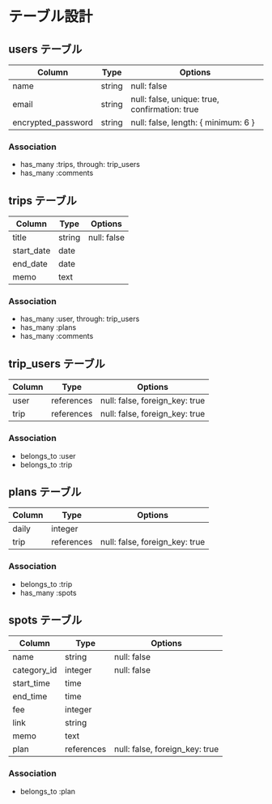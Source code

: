 # テーブル設計

## users テーブル

| Column             | Type    | Options                                       |
| ------------------ | ------- | --------------------------------------------- |
| name               | string  | null: false                                   |
| email              | string  | null: false, unique: true, confirmation: true |
| encrypted_password | string  | null: false, length: { minimum: 6 }           |

### Association

- has_many :trips, through: trip_users
- has_many :comments

## trips テーブル

| Column       | Type       | Options                        |
| ------------ | ---------- | -------------------------------|
| title        | string     | null: false                    |
| start_date   | date       |                                |
| end_date     | date       |                                |
| memo         | text       |                                |

### Association

- has_many   :user, through: trip_users
- has_many   :plans
- has_many   :comments

## trip_users テーブル

| Column       | Type       | Options                        |
| ------------ | ---------- | -------------------------------|
| user         | references | null: false, foreign_key: true |
| trip         | references | null: false, foreign_key: true |

### Association

- belongs_to :user
- belongs_to :trip

## plans テーブル

| Column        | Type       | Options                        |
| ------------- | ---------- | ------------------------------ |
| daily         | integer    |                                |
| trip          | references | null: false, foreign_key: true |

### Association

- belongs_to :trip
- has_many   :spots

## spots テーブル

| Column        | Type       | Options                        |
| ------------- | ---------- | ------------------------------ |
| name          | string     | null: false                    |
| category_id   | integer    | null: false                    |
| start_time    | time       |                                |
| end_time      | time       |                                |
| fee           | integer    |                                |
| link          | string     |                                |
| memo          | text       |                                |
| plan          | references | null: false, foreign_key: true |

### Association

- belongs_to :plan